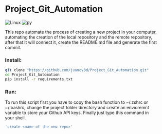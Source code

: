 # Project_Git_Automation
![Linux](https://img.shields.io/badge/platform-Linux-red)
![py](https://img.shields.io/badge/python-3.5%7C3.6%7C3.7%7C3.8-blue)


This repo automate the process of creating a new project in your computer, automating the creation of the local repository and the remote repository, after that it will connect it, create the README.md file and generate the first commit. 
### Install: 
```bash
git clone "https://github.com/juancv3d/Project_Git_Automation.git"
cd Project_Git_Automation
pip install -r requirements.txt
```

### Run:
To run this script first you have to copy the bash function to ~/.zshrc or ~/.bashrc, change the project folder directory and create an envioremnt variable to store your Github API keys. Finally just type this command in your shell.

```bash
'create <name of the new repo>'
```
